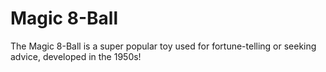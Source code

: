 # Magic 8-Ball
The Magic 8-Ball is a super popular toy used for fortune-telling or seeking advice, developed in the 1950s!
